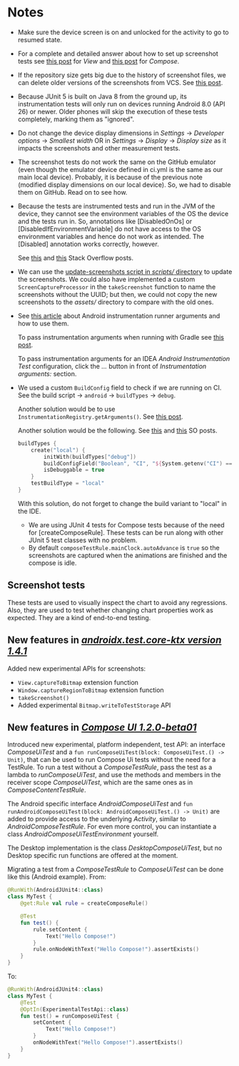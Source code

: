 # Notes
- Make sure the device screen is on and unlocked for the activity to go to resumed state.
- For a complete and detailed answer about how to set up screenshot tests see
  [this post](https://stackoverflow.com/a/69259011) for *View* and
  [this post](https://stackoverflow.com/a/69176420) for *Compose*.
- If the repository size gets big due to the history of screenshot files,
  we can delete older versions of the screenshots from VCS.
  See [this post](https://stackoverflow.com/q/26831494/).
- Because JUnit 5 is built on Java 8 from the ground up, its instrumentation tests
  will only run on devices running Android 8.0 (API 26) or newer. Older phones will
  skip the execution of these tests completely, marking them as "ignored".
- Do not change the device display dimensions in
  *Settings* -> *Developer options* -> *Smallest width* OR in *Settings* -> *Display* -> *Display size*
  as it impacts the screenshots and other measurement tests.
- The screenshot tests do not work the same on the GitHub emulator
  (even though the emulator device defined in ci.yml is the same as our main local device).
  Probably, it is because of the previous note (modified display dimensions on our local device).
  So, we had to disable them on GitHub. Read on to see how.
- Because the tests are instrumented tests and run in the JVM of the device,
  they cannot see the environment variables of the OS the device and the tests run in.
  So, annotations like [DisabledOnOs] or [DisabledIfEnvironmentVariable] do not
  have access to the OS environment variables and hence do not work as intended.
  The [Disabled] annotation works correctly, however.

  See [this](https://stackoverflow.com/q/42675547) and [this](https://stackoverflow.com/q/40156906) Stack Overflow posts.

- We can use the [update-screenshots script in *scripts/* directory](../../../scripts/update-test-screenshots.main.kts)
  to update the screenshots. We could also have implemented a custom `ScreenCaptureProcessor`
  in the `takeScreenshot` function to name the screenshots without the UUID; but then,
  we could not copy the new screenshots to the *assets/* directory to compare with the old ones.
- See [this article](https://medium.com/stepstone-tech/exploring-androidjunitrunner-filtering-options-df26d30b4f60)
  about Android instrumentation runner arguments and how to use them.

  To pass instrumentation arguments when running with Gradle see
  [this post](https://stackoverflow.com/a/46183452).

  To pass instrumentation arguments for an IDEA *Android Instrumentation Test* configuration,
  click the *...* button in front of *Instrumentation arguments:* section.

- We used a custom `BuildConfig` field to check if we are running on CI.
  See the build script -> `android` -> `buildTypes` -> `debug`.

  Another solution would be to use `InstrumentationRegistry.getArguments()`.
  See [this post](https://stackoverflow.com/a/46183452).

  Another solution would be the following.
  See [this](https://stackoverflow.com/q/42675547) and [this](https://stackoverflow.com/q/40156906) SO posts.
  ```kotlin
  buildTypes {
      create("local") {
          initWith(buildTypes["debug"])
          buildConfigField("Boolean", "CI", "${System.getenv("CI") == "true"}")
          isDebuggable = true
      }
      testBuildType = "local"
  }
  ```
  With this solution, do not forget to change the build variant to "local" in the IDE.

  - We are using JUnit 4 tests for Compose tests because of the need for [createComposeRule]. 
    These tests can be run along with other JUnit 5 test classes with no problem. 
  - By default `composeTestRule.mainClock.autoAdvance` is `true` so the
    screenshots are captured when the animations are finished and the compose is idle.

## Screenshot tests
These tests are used to visually inspect the chart to avoid any regressions.
Also, they are used to test whether changing chart properties work as expected.
They are a kind of end-to-end testing.

## New features in *[androidx.test.core-ktx version 1.4.1](https://developer.android.com/jetpack/androidx/releases/test#core-1.4.1-alpha02)*

Added new experimental APIs for screenshots:
  - `View.captureToBitmap` extension function
  - `Window.captureRegionToBitmap` extension function
  - `takeScreenshot()`
  - Added experimental `Bitmap.writeToTestStorage` API

## New features in *[Compose UI 1.2.0-beta01](https://developer.android.com/jetpack/androidx/releases/compose-ui#1.2.0-beta01)*

Introduced new experimental, platform independent, test API: an interface *ComposeUiTest* and a
`fun runComposeUiTest(block: ComposeUiTest.() -> Unit)`, that can be used to run Compose Ui tests without
the need for a TestRule. To run a test without a *ComposeTestRule*, pass the test as a lambda to *runComposeUiTest*,
and use the methods and members in the receiver scope *ComposeUiTest*, which are the same ones as in
*ComposeContentTestRule*.

The Android specific interface *AndroidComposeUiTest*
and `fun runAndroidComposeUiTest(block: AndroidComposeUiTest.() -> Unit)`
are added to provide access to the underlying *Activity*, similar to *AndroidComposeTestRule*.
For even more control, you can instantiate a class *AndroidComposeUiTestEnvironment* yourself.

The Desktop implementation is the class *DesktopComposeUiTest*, but no Desktop specific run functions are offered at the
moment.

Migrating a test from a *ComposeTestRule* to *ComposeUiTest* can be done like this (Android example).
From:

```kotlin
@RunWith(AndroidJUnit4::class)
class MyTest {
    @get:Rule val rule = createComposeRule()

    @Test
    fun test() {
        rule.setContent {
            Text("Hello Compose!")
        }
        rule.onNodeWithText("Hello Compose!").assertExists()
    }
}
```

To:

```kotlin
@RunWith(AndroidJUnit4::class)
class MyTest {
    @Test
    @OptIn(ExperimentalTestApi::class)
    fun test() = runComposeUiTest {
        setContent {
            Text("Hello Compose!")
        }
        onNodeWithText("Hello Compose!").assertExists()
    }
}
```
